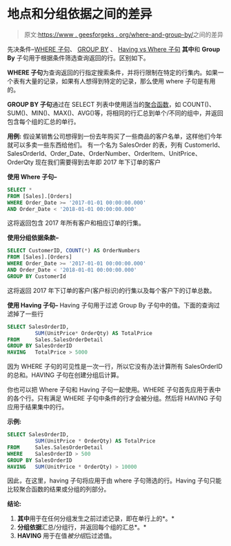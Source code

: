 # 地点和分组依据之间的差异

> 原文:[https://www . geesforgeks . org/where-and-group-by/](https://www.geeksforgeeks.org/difference-between-where-and-group-by/)之间的差异

先决条件–[WHERE 子句](https://www.geeksforgeeks.org/sql-where-clause/)、 [GROUP BY](https://www.geeksforgeeks.org/sql-group-by/) 、 [Having vs Where 子句](https://www.geeksforgeeks.org/having-vs-where-clause/)
**其中**和 **Group By** 子句用于根据条件筛选查询返回的行。区别如下。

**WHERE 子句**为查询返回的行指定搜索条件，并将行限制在特定的行集内。如果一个表有大量的记录，如果有人想得到特定的记录，那么使用 where 子句是有用的。

**GROUP BY 子句**通过在 SELECT 列表中使用适当的[聚合函数](https://www.geeksforgeeks.org/database-management-system-aggregate-functions/)，如 COUNT()、SUM()、MIN()、MAX()、AVG()等，将相同的行汇总到单个/不同的组中，并返回包含每个组的汇总的单行。

**用例:**
假设某销售公司想得到一份去年购买了一些商品的客户名单，这样他们今年就可以多卖一些东西给他们。
有一个名为 SalesOrder 的表，列有 CustomerId、SalesOrderId、Order_Date、OrderNumber、OrderItem、UnitPrice、OrderQty
现在我们需要得到去年即 2017 年下订单的客户

**使用 Where 子句–**

```sql
SELECT * 
FROM [Sales].[Orders]
WHERE Order_Date >= '2017-01-01 00:00:00.000'
AND Order_Date < '2018-01-01 00:00:00.000' 
```

这将返回包含 2017 年所有客户和相应订单的行集。

**使用分组依据条款–**

```sql
SELECT CustomerID, COUNT(*) AS OrderNumbers
FROM [Sales].[Orders]
WHERE Order_Date >= '2017-01-01 00:00:00.000'
AND Order_Date < '2018-01-01 00:00:00.000'
GROUP BY CustomerId 
```

这将返回 2017 年下订单的客户(客户标识)的行集以及每个客户下的订单总数。

**使用 Having 子句–**
Having 子句用于过滤 Group By 子句中的值。下面的查询过滤掉了一些行

```sql
SELECT SalesOrderID,
         SUM(UnitPrice* OrderQty) AS TotalPrice
FROM     Sales.SalesOrderDetail
GROUP BY SalesOrderID
HAVING   TotalPrice > 5000 
```

因为 WHERE 子句的可见性是一次一行，所以它没有办法计算所有 SalesOrderID 的总和。HAVING 子句在创建分组后计算。

你也可以把 Where 子句和 Having 子句一起使用。WHERE 子句首先应用于表中的各个行。只有满足 WHERE 子句中条件的行才会被分组。然后将 HAVING 子句应用于结果集中的行。

**示例:**

```sql
SELECT SalesOrderID,
         SUM(UnitPrice * OrderQty) AS TotalPrice
FROM     Sales.SalesOrderDetail
WHERE    SalesOrderID > 500
GROUP BY SalesOrderID
HAVING   SUM(UnitPrice * OrderQty) > 10000 
```

因此，在这里，having 子句将应用于由 where 子句筛选的行。Having 子句只能比较聚合函数的结果或分组的列部分。

**结论:**

1.  **其中**用于在任何分组发生之前过滤记录，即在单行上的*。*
2.  **分组依据**汇总/分组行，并返回每个组的汇总*。*
3.  **HAVING** 用于在值*被分组*后过滤值。